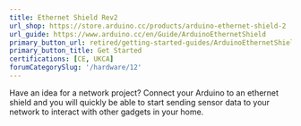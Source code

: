 ```yaml
---
title: Ethernet Shield Rev2
url_shop: https://store.arduino.cc/products/arduino-ethernet-shield-2
url_guide: https://www.arduino.cc/en/Guide/ArduinoEthernetShield
primary_button_url: retired/getting-started-guides/ArduinoEthernetShield
primary_button_title: Get Started
certifications: [CE, UKCA]
forumCategorySlug: '/hardware/12'
---
```


Have an idea for a network project? Connect your Arduino to an ethernet shield and you will quickly be able to start sending sensor data to your network to interact with other gadgets in your home.  